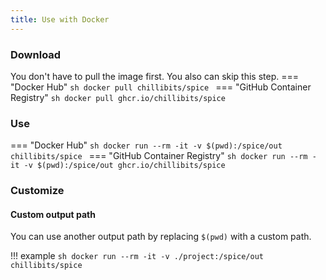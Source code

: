 ```yaml
---
title: Use with Docker
---
```


### Download
You don't have to pull the image first. You also can skip this step.
=== "Docker Hub"
    ```sh
    docker pull chillibits/spice
    ```
=== "GitHub Container Registry"
    ```sh
    docker pull ghcr.io/chillibits/spice
    ```

### Use
=== "Docker Hub"
    ```sh
    docker run --rm -it -v $(pwd):/spice/out chillibits/spice
    ```
=== "GitHub Container Registry"
    ```sh
    docker run --rm -it -v $(pwd):/spice/out ghcr.io/chillibits/spice
    ```

### Customize
#### Custom output path
You can use another output path by replacing `$(pwd)` with a custom path.

!!! example
    ```sh
    docker run --rm -it -v ./project:/spice/out chillibits/spice
    ```